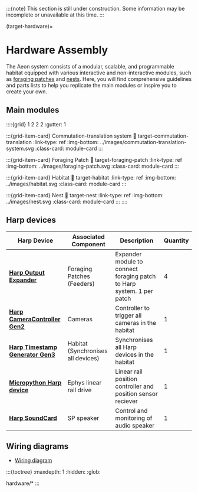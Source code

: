 :::{note}
This section is still under construction. Some information may be incomplete or unavailable at this time.
:::

(target-hardware)=
# Hardware Assembly
The Aeon system consists of a modular, scalable, and programmable habitat equipped with various interactive and non-interactive modules, such as [foraging patches](target-foraging-patch) and [nests](target-nest). 
Here, you will find comprehensive guidelines and parts lists to help you replicate the main modules or inspire you to create your own. 

## Main modules
::::{grid} 1 2 2 2
:gutter: 1

:::{grid-item-card} Commutation-translation system
:link: target-commutation-translation
:link-type: ref
:img-bottom: ../images/commutation-translation-system.svg
:class-card: module-card
:::

:::{grid-item-card} Foraging Patch
:link: target-foraging-patch
:link-type: ref
:img-bottom: ../images/foraging-patch.svg
:class-card: module-card
:::

:::{grid-item-card} Habitat
:link: target-habitat
:link-type: ref
:img-bottom: ../images/habitat.svg
:class-card: module-card
:::

:::{grid-item-card} Nest
:link: target-nest
:link-type: ref
:img-bottom: ../images/nest.svg
:class-card: module-card
:::
::::

## Harp devices
| Harp Device                       | Associated Component            | Description                                                   | Quantity | 
|-----------------------------------|---------------------------------|---------------------------------------------------------------|----------|
| [**Harp Output Expander**](harp-tech:api/Harp.OutputExpander.html)                  |  Foraging Patches (Feeders)      | Expander module to connect foraging patch to Harp system. 1 per patch | 4        |
| [**Harp CameraController Gen2**](harp-tech:api/Harp.CameraControllerGen2.html)    | Cameras                         | Controller to trigger all cameras in the habitat                | 1        |
| [**Harp Timestamp Generator Gen3**](harp-tech:api/Harp.TimestampGeneratorGen3.html) | Habitat (Synchronises all devices)| Synchronises all Harp devices in the habitat                    | 1        |
| [**Micropython Harp device**](https://github.com/SainsburyWellcomeCentre/microharp)       | Ephys linear rail drive         | Linear rail position controller and position sensor reciever  | 1        | 
| [**Harp SoundCard**](harp-tech:api/Harp.SoundCard.html)                  | SP speaker                      | Control and monitoring of audio speaker                     | 1        | 

## Wiring diagrams
- [Wiring diagram](../downloads/Example-Wiring-Diagram.pdf)

:::{toctree}
:maxdepth: 1
:hidden:
:glob:

hardware/*
:::